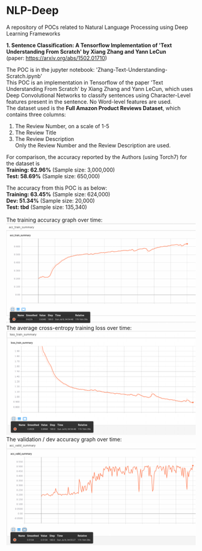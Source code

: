 # NLP-Deep
A repository of POCs related to Natural Language Processing using Deep Learning Frameworks

**1. Sentence Classification: A Tensorflow Implementation of 'Text Understanding From Scratch' by Xiang Zhang and Yann LeCun** <br/>
(paper: https://arxiv.org/abs/1502.01710)

The POC is in the jupyter notebook: 'Zhang-Text-Understanding-Scratch.ipynb' <br />
This POC is an implementation in Tensorflow of the paper 'Text Understanding From Scratch' by Xiang Zhang and Yann LeCun, which uses Deep Convolutional Networks to classify sentences using Character-Level features present in the sentence. No Word-level features are used. <br />
The dataset used is the **Full Amazon Product Reviews Dataset**, which contains three columns: <br/>
1. The Review Number, on a scale of 1-5 <br/>
2. The Review Title <br/>
3. The Review Description <br/>
Only the Review Number and the Review Description are used.

For comparison, the accuracy reported by the Authors (using Torch7) for the dataset is <br />
**Training: 62.96%** (Sample size: 3,000,000) <br />
**Test: 58.69%** (Sample size: 650,000) <br />

The accuracy from this POC is as below: <br />
**Training: 63.45%** (Sample size: 624,000) <br/>
**Dev: 51.34%** (Sample size: 20,000) <br/>
**Test: tbd** (Sample size: 135,340) <br/>
<br/>
The training accuracy graph over time:
![alt text](https://github.com/nitinvwaran/NLP-Deep/blob/master/Sentence-Classification/Train_Accuracy_Tensorboard.PNG)
<br />
The average cross-entropy training loss over time:
![alt text](https://github.com/nitinvwaran/NLP-Deep/blob/master/Sentence-Classification/Cross_Entropy_Average_Loss_Tensorboard.PNG)
<br />
The validation / dev accuracy graph over time:
![alt text](https://github.com/nitinvwaran/NLP-Deep/blob/master/Sentence-Classification/Valid_Accuracy_Tensorboard.PNG)
